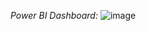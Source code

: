 *Power BI Dashboard:*
![image](https://github.com/panghal007/PizzaSalesKPI_analysis/assets/108991691/94908bc3-70a8-4015-93de-5cecb6367ca7)

